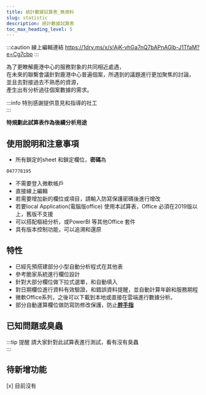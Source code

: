 ```yaml
---
title: 統計數據試算表_無資料
slug: statistic
description: 統計數據試算表
toc_max_heading_level: 5
---  
```


:::caution 線上編輯連結
https://1drv.ms/x/s!AjK-vhGa7nQ7bAPnAGlb-J1TfaM?e=Cg7cbp
:::

為了更瞭解鹿港中心的服務對象的共同相近處遇，  
在未來的聯繫會議針對鹿港中心普遍個案，所遇到的議題進行更加聚焦的討論，  
並且去對接過去不熟悉的資源，  
產生出有分析過往個案數據的需求。   

:::info 特別感謝提供意見和指導的社工  
:::

**特規劃此試算表作為後續分析用途**  
## 使用說明和注意事項
* 所有鎖定的sheet 和鎖定欄位，**密碼**為 
```
047778195
```

* 不需要登入微軟帳戶
* 直接線上編輯
* 若需要增加新的欄位或項目，請輸入防寫保護密碼後進行增改
* 若要local Application(電腦版office) 使用本試算表，Office 必須在2019版以上，舊版不支援
* 可以搭配樞紐分析，或PowerBI 等其他Office 套件
* 具有版本控制功能，可以追溯和還原
## 特性
* 已經先預搭建部分小型自動分析程式在其他表
* 參考脆家系統進行欄位設計
* 針對大部分欄位做下拉式選單，和自動填入
* 對日期欄位進行資料有效驗證，和錯誤資料提醒，並自動計算年齡和服務期程
* 微軟Office系列，之後可以下載到本地或直接在雲端進行數據分析。
* 部分自動運算欄位做防寫防修改保護，防止[**胖手指**](https://www.google.com/search?q=%E8%83%96%E6%89%8B%E6%8C%87)
## 已知問題或臭蟲
:::tip 提醒
請大家針對此試算表進行測試，看有沒有臭蟲  
:::
## 待新增功能
[x] 目前沒有